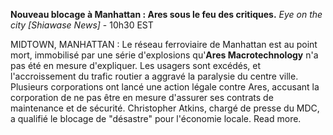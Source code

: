 **Nouveau blocage à Manhattan : Ares sous le feu des critiques.**
*Eye on the city [Shiawase News]* - 10h30 EST

MIDTOWN, MANHATTAN : Le réseau ferroviaire de Manhattan est au point mort, immobilisé par une série d'explosions qu'**Ares Macrotechnology** n'a pas été en mesure d'expliquer. Les usagers sont excédés, et l'accroissement du trafic routier a aggravé la paralysie du centre ville. Plusieurs corporations ont lancé une action légale contre Ares, accusant la corporation de ne pas être en mesure d'assurer ses contrats de maintenance et de sécurité. Christopher Atkins, chargé de presse du MDC, a qualifié le blocage de "désastre" pour l'économie locale. Read more.
